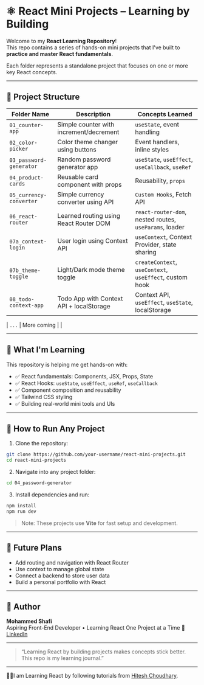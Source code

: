 # ⚛️ React Mini Projects – Learning by Building

Welcome to my **React Learning Repository**!  
This repo contains a series of hands-on mini projects that I've built to **practice and master React fundamentals**.

Each folder represents a standalone project that focuses on one or more key React concepts.

---

## 📁 Project Structure

| Folder Name             | Description                              | Concepts Learned                                        |
| ----------------------- | ---------------------------------------- | ------------------------------------------------------- |
| `01_counter-app`        | Simple counter with increment/decrement  | `useState`, event handling                              |
| `02_color-picker`       | Color theme changer using buttons        | Event handlers, inline styles                           |
| `03_password-generator` | Random password generator app            | `useState`, `useEffect`, `useCallback`, `useRef`        |
| `04_product-cards`      | Reusable card component with props       | Reusability, `props`                                    |
| `05_currency-converter` | Simple currency converter using API      | `Custom Hooks`, Fetch API                               |
| `06_react-router`       | Learned routing using React Router DOM   | `react-router-dom`, nested routes, `useParams`, loader  |
| `07a_context-login`     | User login using Context API             | `useContext`, Context Provider, state sharing           |
| `07b_theme-toggle`      | Light/Dark mode theme toggle             | `createContext`, `useContext`, `useEffect`, custom hook |
| `08_todo-context-app`   | Todo App with Context API + localStorage | Context API, `useEffect`, `useState`, localStorage      |

| `...` | More coming | |

---

## 🧠 What I'm Learning

This repository is helping me get hands-on with:

- ✅ React fundamentals: Components, JSX, Props, State
- ✅ React Hooks: `useState`, `useEffect`, `useRef`, `useCallback`
- ✅ Component composition and reusability
- ✅ Tailwind CSS styling
- ✅ Building real-world mini tools and UIs

---

## 📌 How to Run Any Project

1. Clone the repository:

```bash
git clone https://github.com/your-username/react-mini-projects.git
cd react-mini-projects
```

2. Navigate into any project folder:

```bash
cd 04_password-generator
```

3. Install dependencies and run:

```bash
npm install
npm run dev
```

> Note: These projects use **Vite** for fast setup and development.

---

## 🚀 Future Plans

- Add routing and navigation with React Router
- Use context to manage global state
- Connect a backend to store user data
- Build a personal portfolio with React

---

## 🙌 Author

**Mohammed Shafi**  
Aspiring Front-End Developer • Learning React One Project at a Time 🚀  
[LinkedIn](https://www.linkedin.com/in/shafi3m)

---

> “Learning React by building projects makes concepts stick better. This repo is my learning journal.”

---

🧑‍🏫I am Learning React by following tutorials from [Hitesh Choudhary](https://www.youtube.com/playlist?list=PLu71SKxNbfoDqgPchmvIsL4hTnJIrtige).
